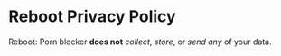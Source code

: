 Reboot Privacy Policy
====================

Reboot: Porn blocker **does not** _collect_, _store_, or _send_ *any* of your data.
